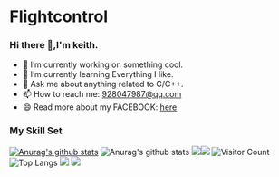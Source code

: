 # Flightcontrol
### Hi there 👋,I'm keith.

- 🔭 I’m currently working on something cool.
- 🌱 I’m currently learning Everything I like.
- 💬 Ask me about anything related to C/C++.
- 📫 How to reach me: 928047987@qq.com
- 😄 Read more about my FACEBOOK: [here](https://www.facebook.com/jie.keith/)




### My Skill Set

[![Anurag's github stats](https://github-readme-stats.vercel.app/api?username=keithfpv&show_icons=true&theme=radical)](https://github.com/anuraghazra/github-readme-stats)
![Anurag's github stats](https://github-readme-stats.vercel.app/api?username=keithfpv&count_private=true)
![](https://img.shields.io/badge/Java-ED8B00?style=for-the-badge&logo=openjdk&logoColor=white)![](https://img.shields.io/badge/Python-3776AB?style=for-the-badge&logo=python&logoColor=white)
![Visitor Count](https://profile-counter.glitch.me/keithfpv/count.svg)
![Top Langs](https://github-readme-stats.vercel.app/api/top-langs/?username=keithfpv=compact&theme=tokyonight)
![](https://github-readme-activity-graph.cyclic.app/graph?username=keithfpv&theme=dracula)
![](https://img.shields.io/badge/java-1.0-brightgreen)

<!--
**jiekeith/jiekeith** is a ✨ _special_ ✨ repository because its `README.md` (this file) appears on your GitHub profile.
